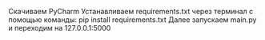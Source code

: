 Скачиваем PyCharm
Устанавливаем requirements.txt через терминал с помощью команды: pip install requirements.txt
Далее запускаем main.py и переходим на 127.0.0.1:5000
